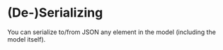 # (De-)Serializing
You can serialize to/from JSON any element in the model (including the model itself).

<!-- STORY -->